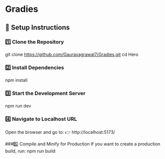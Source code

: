 # Gradies

## 🚀 Setup Instructions

### 1️⃣ Clone the Repository

git clone https://github.com/Gauravagrawal7/Gradies.git
cd Hero

### 2️⃣ Install Dependencies

npm install

### 3️⃣ Start the Development Server

npm run dev

### 4️⃣ Navigate to Localhost URL

Open the browser and go to:
👉 http://localhost:5173/

###5️⃣ Compile and Minify for Production
If you want to create a production build, run:
npm run build
